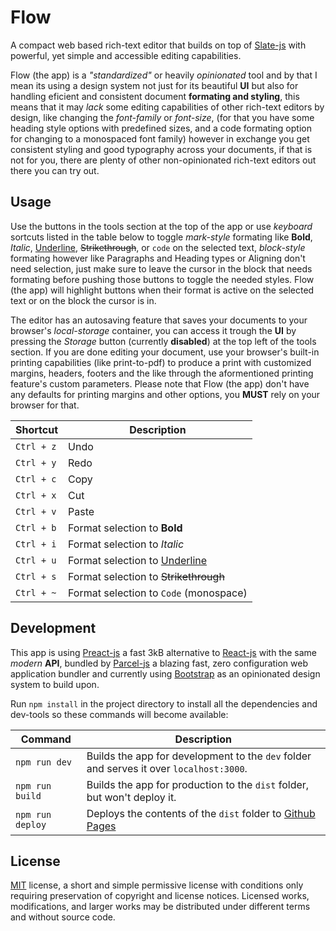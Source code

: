 # Flow

A compact web based rich-text editor that builds on top of [Slate-js](https://docs.slatejs.org/) with powerful, yet simple and accessible editing capabilities.

Flow (the app) is a _"standardized"_ or heavily _opinionated_ tool and by that I mean its using a design system not just for its beautiful **UI** but also for handling eficient and consistent document **formating and styling**, this means that it may _lack_ some editing capabilities of other rich-text editors by design, like changing the _font-family_ or _font-size_, (for that you have some heading style options with predefined sizes, and a code formating option for changing to a monospaced font family) however in exchange you get consistent styling and good typography across your documents, if that is not for you, there are plenty of other non-opinionated rich-text editors out there you can try out.

## Usage

Use the buttons in the tools section at the top of the app or use _keyboard_ sortcuts listed in the table below to toggle _mark-style_ formating like **Bold**, _Italic_, <u>Underline</u>, ~~Strikethrough~~, or `code` on the selected text, _block-style_ formating however like Paragraphs and Heading types or Aligning don't need selection, just make sure to leave the cursor in the block that needs formating before pushing those buttons to toggle the needed styles. Flow (the app) will highlight buttons when their format is active on the selected text or on the block the cursor is in.

The editor has an autosaving feature that saves your documents to your browser's _local-storage_ container, you can access it trough the **UI** by pressing the _Storage_ button (currently **disabled**) at the top left of the tools section. If you are done editing your document, use your browser's built-in printing capabilities (like print-to-pdf) to produce a print with customized margins, headers, footers and the like through the aformentioned printing feature's custom parameters. Please note that Flow (the app) don't have any defaults for printing margins and other options, you **MUST** rely on your browser for that.

| Shortcut   | Description                            |
| ---------- | -------------------------------------- |
| `Ctrl + z` | Undo                                   |
| `Ctrl + y` | Redo                                   |
| `Ctrl + c` | Copy                                   |
| `Ctrl + x` | Cut                                    |
| `Ctrl + v` | Paste                                  |
| `Ctrl + b` | Format selection to **Bold**           |
| `Ctrl + i` | Format selection to _Italic_           |
| `Ctrl + u` | Format selection to <u>Underline</u>   |
| `Ctrl + s` | Format selection to ~~Strikethrough~~  |
| `Ctrl + ~` | Format selection to `Code` (monospace) |

## Development

This app is using [Preact-js](https://preactjs.com/) a fast 3kB alternative to [React-js](https://reactjs.org/) with the same _modern_ **API**, bundled by [Parcel-js](https://parceljs.org/) a blazing fast, zero configuration web application bundler and currently using [Bootstrap](https://getbootstrap.com/) as an opinionated design system to build upon.

Run `npm install` in the project directory to install all the dependencies and dev-tools so these commands will become available:

| Command          | Description                                                                             |
| ---------------- | --------------------------------------------------------------------------------------- |
| `npm run dev`    | Builds the app for development to the `dev` folder and serves it over `localhost:3000`. |
| `npm run build`  | Builds the app for production to the `dist` folder, but won't deploy it.                |
| `npm run deploy` | Deploys the contents of the `dist` folder to [Github Pages](https://pages.github.com/)  |

## License

[MIT](https://raw.githubusercontent.com/Aerobird98/flow/master/LICENSE) license, a short and simple permissive license with conditions only requiring preservation of copyright and license notices. Licensed works, modifications, and larger works may be distributed under different terms and without source code.
